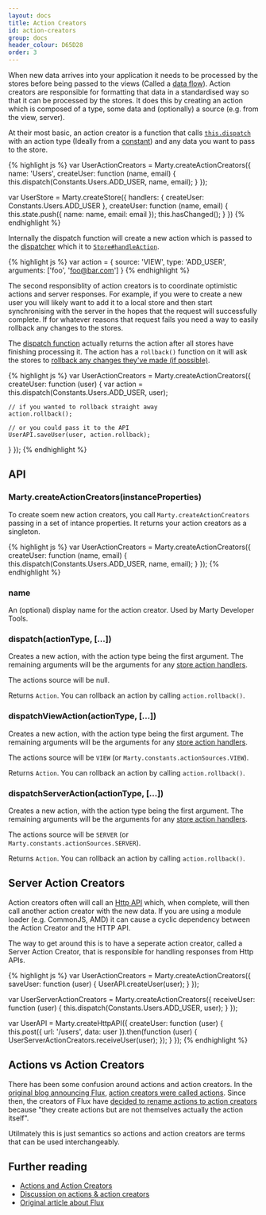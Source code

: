 ```yaml
---
layout: docs
title: Action Creators
id: action-creators
group: docs
header_colour: D65D28
order: 3
---
```



When new data arrives into your application it needs to be processed by the stores before being passed to the views (Called a [data flow](/docs/#data-flow)). Action creators are responsible for formatting that data in a standardised way so that it can be processed by the stores. It does this by creating an action which is composed of a type, some data and (optionally) a source (e.g. from the view, server).

At their most basic, an action creator is a function that calls [<code>this.dispatch</code>](#dispatch) with an action type (Ideally from a [constant](/docs/constants.html)) and any data you want to pass to the store.

{% highlight js %}
var UserActionCreators = Marty.createActionCreators({
  name: 'Users',
  createUser: function (name, email) {
    this.dispatch(Constants.Users.ADD_USER, name, email);
  }
});

var UserStore = Marty.createStore({
  handlers: {
    createUser: Constants.Users.ADD_USER
  },
  createUser: function (name, email) {
    this.state.push({
      name: name,
      email: email
    });
    this.hasChanged();
  }
})
{% endhighlight %}

Internally the dispatch function will create a new action which is passed to the [dispatcher](/docs/dispatcher.html) which it to [<code>Store#handleAction</code>](/docs/stores.html#handAction).

{% highlight js %}
var action = {
  source: 'VIEW',
  type: 'ADD_USER',
  arguments: ['foo', 'foo@bar.com']
}
{% endhighlight %}

The second responsiblity of action creators is to coordinate optimistic actions and server responses. For example, if you were to create a new user you will likely want to add it to a local store and then start synchronising with the server in the hopes that the request will successfully complete. If for whatever reasons that request fails you need a way to easily rollback any changes to the stores.

The [dispatch function](#dispatch) actually returns the action after all stores have finishing processing it. The action has a <code>rollback()</code> function on it will ask the stores to [rollback any changes they've made (if possible)](/docs/stores.html#rollback).

{% highlight js %}
var UserActionCreators = Marty.createActionCreators({
  createUser: function (user) {
    var action = this.dispatch(Constants.Users.ADD_USER, user);

    // if you wanted to rollback straight away
    action.rollback();

    // or you could pass it to the API
    UserAPI.saveUser(user, action.rollback);
  }
});
{% endhighlight %}


<h2 id="api">API</h2>

<h3 id="createActionCreators">Marty.createActionCreators(instanceProperties)</h3>

To create soem new action creators, you call <code>Marty.createActionCreators</code> passing in a set of intance properties. It returns your action creators as a singleton.

{% highlight js %}
var UserActionCreators = Marty.createActionCreators({
  createUser: function (name, email) {
    this.dispatch(Constants.Users.ADD_USER, name, email);
  }
});
{% endhighlight %}

<h3 id="name">name</h3>

An (optional) display name for the action creator. Used by Marty Developer Tools.

<h3 id="dispatch">dispatch(actionType, [...])</h3>

Creates a new action, with the action type being the first argument. The remaining arguments will be the arguments for any [store action handlers](/docs/stores.html#handleAction).

The actions source will be null.

Returns <code>Action</code>. You can rollback an action by calling <code>action.rollback()</code>.

<h3 id="dispatchViewAction">dispatchViewAction(actionType, [...])</h3>

Creates a new action, with the action type being the first argument. The remaining arguments will be the arguments for any [store action handlers](/docs/stores.html#handleAction).

The actions source will be <code>VIEW</code> (or <code>Marty.constants.actionSources.VIEW</code>).

Returns <code>Action</code>. You can rollback an action by calling <code>action.rollback()</code>.

<h3 id="dispatchServerAction">dispatchServerAction(actionType, [...])</h3>

Creates a new action, with the action type being the first argument. The remaining arguments will be the arguments for any [store action handlers](/docs/stores.html#handleAction).

The actions source will be <code>SERVER</code> (or <code>Marty.constants.actionSources.SERVER</code>).

Returns <code>Action</code>. You can rollback an action by calling <code>action.rollback()</code>.

<h2 id="server-action-creators">Server Action Creators</h2>

Action creators often will call an [Http API](/docs/httpApi.html) which, when complete, will then call another action creator with the new data. If you are using a module loader (e.g. CommonJS, AMD) it can cause a cyclic dependency between the Action Creator and the HTTP API.

The way to get around this is to have a seperate action creator, called a Server Action Creator, that is responsible for handling responses from Http APIs.

{% highlight js %}
var UserActionCreators = Marty.createActionCreators({
  saveUser: function (user) {
    UserAPI.createUser(user);
  }
});

var UserServerActionCreators = Marty.createActionCreators({
  receiveUser: function (user) {
    this.dispatch(Constants.Users.ADD_USER, user);
  }
});

var UserAPI = Marty.createHttpAPI({
  createUser: function (user) {
    this.post({ url: '/users', data: user }).then(function (user) {
      UserServerActionCreators.receiveUser(user);
    });
  }
});
{% endhighlight %}


<h2 id="actions-vs-action-creators">Actions vs Action Creators</h2>

There has been some confusion around actions and action creators. In the [original blog announcing Flux](http://facebook.github.io/flux/docs/overview.html), [action creators were called actions](http://facebook.github.io/flux/docs/overview.html#actions). Since then, the creators of Flux have [decided to rename actions to action creators](https://groups.google.com/d/msg/reactjs/jBPHH4Q-8Sc/zwObiX9UT2EJ) because "they create actions but are not themselves actually the action itself".

Utilmately this is just semantics so actions and action creators are terms that can be used interchangeably.

<h2 id="further-reading">Further reading</h2>

* [Actions and Action Creators](http://facebook.github.io/react/blog/2014/07/30/flux-actions-and-the-dispatcher.html#actions-and-actioncreators)
* [Discussion on actions & action creators](https://groups.google.com/forum/#!topic/reactjs/jBPHH4Q-8Sc)
* [Original article about Flux](http://facebook.github.io/flux/docs/overview.html#stores)